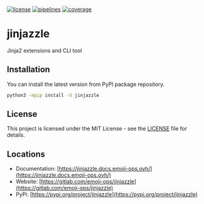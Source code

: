 [![license](https://img.shields.io/badge/license-MIT-brightgreen)](https://spdx.org/licenses/MIT.html)
[![pipelines](https://gitlab.com/emoji-ops/jinjazzle/badges/master/pipeline.svg)](https://gitlab.com/emoji-ops/jinjazzle/pipelines)
[![coverage](https://gitlab.com/emoji-ops/jinjazzle/badges/master/coverage.svg)](https://jinjazzle.docs.emoji-ops.ovh//coverage/index.html)

# jinjazzle

Jinja2 extensions and CLI tool


## Installation

You can install the latest version from PyPI package repository.

~~~bash
python3 -mpip install -U jinjazzle
~~~


## License

This project is licensed under the MIT License - see the [LICENSE](LICENSE) file for details.


## Locations

  * Documentation: [https://jinjazzle.docs.emoji-ops.ovh/](https://jinjazzle.docs.emoji-ops.ovh/)
  * Website: [https://gitlab.com/emoji-ops/jinjazzle](https://gitlab.com/emoji-ops/jinjazzle)
  * PyPi: [https://pypi.org/project/jinjazzle](https://pypi.org/project/jinjazzle)
